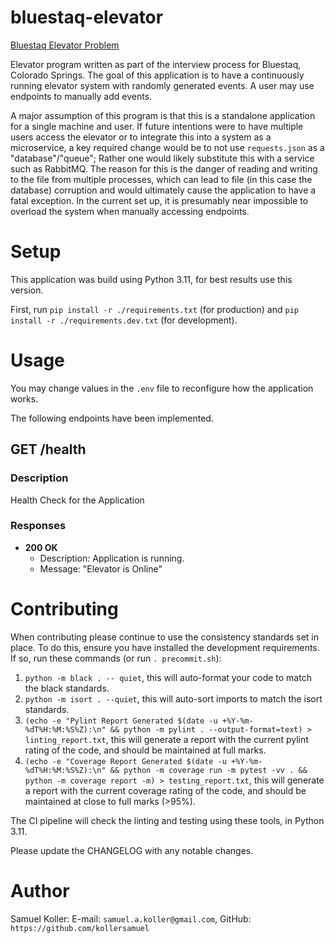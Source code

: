 # bluestaq-elevator

[Bluestaq Elevator Problem](https://github.com/kollersamuel/bluestaq-elevator)

Elevator program written as part of the interview process for Bluestaq, Colorado Springs. The goal of this application is to have a continuously running elevator system with randomly generated events. A user may use endpoints to manually add events.

A major assumption of this program is that this is a standalone application for a single machine and user. If future intentions were to have multiple users access the elevator or to integrate this into a system as a microservice, a key required change would be to not use `requests.json` as a "database"/"queue"; Rather one would likely substitute this with a service such as RabbitMQ. The reason for this is the danger of reading and writing to the file from multiple processes, which can lead to file (in this case the database) corruption and would ultimately cause the application to have a fatal exception. In the current set up, it is presumably near impossible to overload the system when manually accessing endpoints.

# Setup

This application was build using Python 3.11, for best results use this version.

First, run `pip install -r ./requirements.txt` (for production) and `pip install -r ./requirements.dev.txt` (for development).

# Usage

You may change values in the `.env` file to reconfigure how the application works.

The following endpoints have been implemented.

## GET /health

### Description

Health Check for the Application

### Responses

- **200 OK**
  - Description: Application is running.
  - Message: "Elevator is Online"

# Contributing

When contributing please continue to use the consistency standards set in place. To do this, ensure you have installed the development requirements. If so, run these commands (or run `. precommit.sh`):

1. `python -m black . -- quiet`, this will auto-format your code to match the black standards.
2. `python -m isort . --quiet`, this will auto-sort imports to match the isort standards.
3. `(echo -e "Pylint Report Generated $(date -u +%Y-%m-%dT%H:%M:%S%Z):\n" && python -m pylint . --output-format=text) > linting_report.txt`, this will generate a report with the current pylint rating of the code, and should be maintained at full marks.
4. `(echo -e "Coverage Report Generated $(date -u +%Y-%m-%dT%H:%M:%S%Z):\n" && python -m coverage run -m pytest -vv . && python -m coverage report -m) > testing_report.txt`, this will generate a report with the current coverage rating of the code, and should be maintained at close to full marks (>95%).

The CI pipeline will check the linting and testing using these tools, in Python 3.11.

Please update the CHANGELOG with any notable changes.

# Author

Samuel Koller: E-mail: `samuel.a.koller@gmail.com`, GitHub: `https://github.com/kollersamuel`
